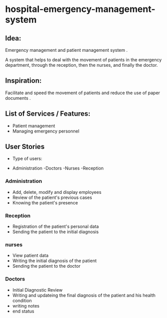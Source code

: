 


# hospital-emergency-management-system
## Idea:
Emergency management and patient management system .

A system that helps to deal with the movement of patients in the emergency department, through the reception, then the nurses, and finally the doctor.

## Inspiration:
Facilitate and speed the movement of patients and reduce the use of paper documents .

## List of Services / Features:

- Patient management
- Managing emergency personnel



## User Stories
- Type of users: 

- Administration
-Doctors
-Nurses
-Reception

### Administration

- Add, delete, modify and display employees
- Review of the patient's previous cases
- Knowing the patient's presence


### Reception

- Registration of the patient's personal data
- Sending the patient to the initial diagnosis


### nurses

- View patient data
- Writing the initial diagnosis of the patient
- Sending the patient to the doctor




### Doctors

- Initial Diagnostic Review
- Writing and updateing the final diagnosis of the patient and his health condition
- writing notes
- end status

